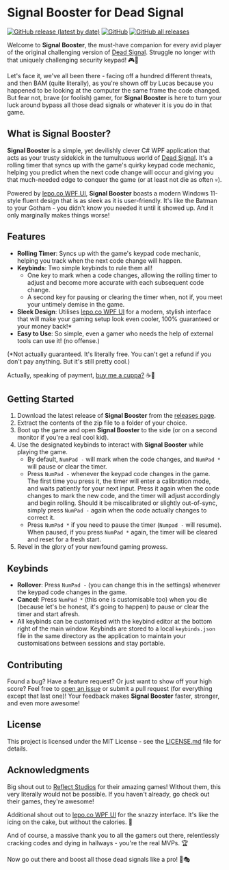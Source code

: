# Signal Booster for Dead Signal

[![GitHub release (latest by date)](https://img.shields.io/github/v/release/Neonalig/Signal-Booster?style=flat-square)](<https://github.com/Neonalig/Signal-Booster/releases/latest>)
[![GitHub](https://img.shields.io/github/license/Neonalig/Signal-Booster?style=flat-square)](<https://github.com/Neonalig/Signal-Booster/blob/main/LICENSE.md>)
[![GitHub all releases](https://img.shields.io/github/downloads/Neonalig/Signal-Booster/total?style=flat-square)](<https://github.com/Neonalig/Signal-Booster/releases/latest>)

Welcome to **Signal Booster**, the must-have companion for every avid player of the original challenging version of [Dead Signal](https://store.steampowered.com/app/2599300/Dead_Signal/). Struggle no longer with that uniquely challenging security keypad! 🎮🔧

Let's face it, we've all been there - facing off a hundred different threats, and then BAM (quite literally), as you're shown off by Lucas because you happened to be looking at the computer the same frame the code changed. But fear not, brave (or foolish) gamer, for **Signal Booster** is here to turn your luck around bypass all those dead signals or whatever it is you do in that game.

## What is Signal Booster?

**Signal Booster** is a simple, yet devilishly clever C# WPF application that acts as your trusty sidekick in the tumultuous world of [Dead Signal](https://store.steampowered.com/app/2599300/Dead_Signal/). It's a rolling timer that syncs up with the game's quirky keypad code mechanic, helping you predict when the next code change will occur and giving you that much-needed edge to conquer the game (or at least not die as often 💀).

Powered by [lepo.co WPF UI](https://github.com/lepoco/wpfui), **Signal Booster** boasts a modern Windows 11-style fluent design that is as sleek as it is user-friendly. It's like the Batman to your Gotham - you didn't know you needed it until it showed up. And it only marginally makes things worse!

## Features

- **Rolling Timer**: Syncs up with the game's keypad code mechanic, helping you track when the next code change will happen.
- **Keybinds**: Two simple keybinds to rule them all!
  - One key to mark when a code changes, allowing the rolling timer to adjust and become more accurate with each subsequent code change.
  - A second key for pausing or clearing the timer when, not if, you meet your untimely demise in the game.
- **Sleek Design**: Utilises [lepo.co WPF UI](https://github.com/lepoco/wpfui) for a modern, stylish interface that will make your gaming setup look even cooler, 100% guaranteed or your money back!*
- **Easy to Use**: So simple, even a gamer who needs the help of external tools can use it! (no offense.)

(*Not actually guaranteed. It's literally free. You can't get a refund if you don't pay anything. But it's still pretty cool.)

Actually, speaking of payment, [buy me a cuppa?](https://bmc.link/neonalig) ☕👀

## Getting Started

1. Download the latest release of **Signal Booster** from the [releases page](https://github.com/Neonalig/Signal-Booster/releases).
2. Extract the contents of the zip file to a folder of your choice.
3. Boot up the game and open **Signal Booster** to the side (or on a second monitor if you're a real cool kid).
4. Use the designated keybinds to interact with **Signal Booster** while playing the game.
   - By default, `NumPad -` will mark when the code changes, and `NumPad *` will pause or clear the timer.
   - Press `NumPad -` whenever the keypad code changes in the game. The first time you press it, the timer will enter a calibration mode, and waits patiently for your next input. Press it again when the code changes to mark the new code, and the timer will adjust accordingly and begin rolling. Should it be miscalibrated or slightly out-of-sync, simply press `NumPad -` again when the code actually changes to correct it.
   - Press `NumPad *` if you need to pause the timer (`Numpad -` will resume). When paused, if you press `NumPad *` again, the timer will be cleared and reset for a fresh start.
5. Revel in the glory of your newfound gaming prowess.

## Keybinds

- **Rollover**: Press `NumPad -` (you can change this in the settings) whenever the keypad code changes in the game.
- **Cancel**: Press `NumPad *` (this one is customisable too) when you die (because let's be honest, it's going to happen) to pause or clear the timer and start afresh.
- All keybinds can be customised with the keybind editor at the bottom right of the main window. Keybinds are stored to a local `keybinds.json` file in the same directory as the application to maintain your customisations between sessions and stay portable.

## Contributing

Found a bug? Have a feature request? Or just want to show off your high score? Feel free to [open an issue](https://github.com/Neonalig/Signal-Booster/issues) or submit a pull request (for everything except that last one)! Your feedback makes **Signal Booster** faster, stronger, and even more awesome!

## License

This project is licensed under the MIT License - see the [LICENSE.md](LICENSE.md) file for details.

## Acknowledgments

Big shout out to [Reflect Studios](https://www.reflectstudios.com/) for their amazing games! Without them, this very literally would not be possible. If you haven't already, go check out their games, they're awesome!

Additional shout out to [lepo.co WPF UI](https://github.com/lepoco/wpfui) for the snazzy interface. It's like the icing on the cake, but without the calories. 🍰

And of course, a massive thank you to all the gamers out there, relentlessly cracking codes and dying in hallways - you're the real MVPs. 🏆

Now go out there and boost all those dead signals like a pro! 💪🎭
